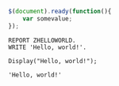 
```JavaScript
$(document).ready(function(){
	var somevalue;
});
```

```ABAP
REPORT ZHELLOWORLD.
WRITE 'Hello, world!'.
```

```
Display("Hello, world!");
```

```APL
'Hello, world!'
```
